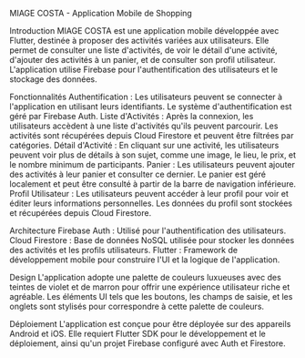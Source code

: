 MIAGE COSTA - Application Mobile de Shopping

Introduction
MIAGE COSTA est une application mobile développée avec Flutter, destinée à proposer des activités variées aux utilisateurs. Elle permet de consulter une liste d'activités, de voir le détail d'une activité, d'ajouter des activités à un panier, et de consulter son profil utilisateur. L'application utilise Firebase pour l'authentification des utilisateurs et le stockage des données.

Fonctionnalités
Authentification : Les utilisateurs peuvent se connecter à l'application en utilisant leurs identifiants. Le système d'authentification est géré par Firebase Auth.
Liste d'Activités : Après la connexion, les utilisateurs accèdent à une liste d'activités qu'ils peuvent parcourir. Les activités sont récupérées depuis Cloud Firestore et peuvent être filtrées par catégories.
Détail d'Activité : En cliquant sur une activité, les utilisateurs peuvent voir plus de détails à son sujet, comme une image, le lieu, le prix, et le nombre minimum de participants.
Panier : Les utilisateurs peuvent ajouter des activités à leur panier et consulter ce dernier. Le panier est géré localement et peut être consulté à partir de la barre de navigation inférieure.
Profil Utilisateur : Les utilisateurs peuvent accéder à leur profil pour voir et éditer leurs informations personnelles. Les données du profil sont stockées et récupérées depuis Cloud Firestore.

Architecture
Firebase Auth : Utilisé pour l'authentification des utilisateurs.
Cloud Firestore : Base de données NoSQL utilisée pour stocker les données des activités et les profils utilisateurs.
Flutter : Framework de développement mobile pour construire l'UI et la logique de l'application.

Design
L'application adopte une palette de couleurs luxueuses avec des teintes de violet et de marron pour offrir une expérience utilisateur riche et agréable. Les éléments UI tels que les boutons, les champs de saisie, et les onglets sont stylisés pour correspondre à cette palette de couleurs.

Déploiement
L'application est conçue pour être déployée sur des appareils Android et iOS. Elle requiert Flutter SDK pour le développement et le déploiement, ainsi qu'un projet Firebase configuré avec Auth et Firestore.
